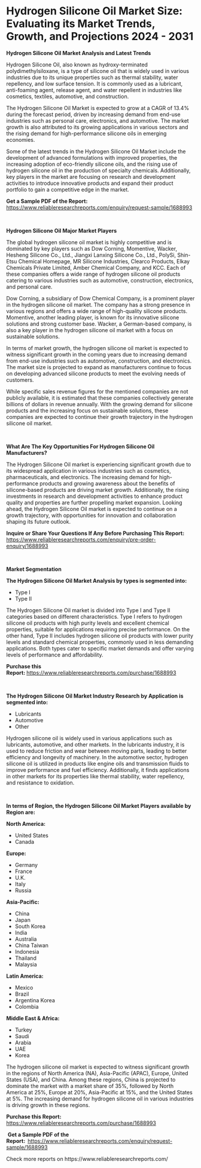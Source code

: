 <p><h1>Hydrogen Silicone Oil Market Size: Evaluating its Market Trends, Growth, and Projections 2024 - 2031</h1></p><p><strong>Hydrogen Silicone Oil Market Analysis and Latest Trends</strong></p>
<p><p>Hydrogen Silicone Oil, also known as hydroxy-terminated polydimethylsiloxane, is a type of silicone oil that is widely used in various industries due to its unique properties such as thermal stability, water repellency, and low surface tension. It is commonly used as a lubricant, anti-foaming agent, release agent, and water repellent in industries like cosmetics, textiles, automotive, and construction.</p><p>The Hydrogen Silicone Oil Market is expected to grow at a CAGR of 13.4% during the forecast period, driven by increasing demand from end-use industries such as personal care, electronics, and automotive. The market growth is also attributed to its growing applications in various sectors and the rising demand for high-performance silicone oils in emerging economies.</p><p>Some of the latest trends in the Hydrogen Silicone Oil Market include the development of advanced formulations with improved properties, the increasing adoption of eco-friendly silicone oils, and the rising use of hydrogen silicone oil in the production of specialty chemicals. Additionally, key players in the market are focusing on research and development activities to introduce innovative products and expand their product portfolio to gain a competitive edge in the market.</p></p>
<p><strong>Get a Sample PDF of the Report:&nbsp;</strong> <a href="https://www.reliableresearchreports.com/enquiry/request-sample/1688993">https://www.reliableresearchreports.com/enquiry/request-sample/1688993</a></p>
<p>&nbsp;</p>
<p><strong>Hydrogen Silicone Oil Major Market Players</strong></p>
<p><p>The global hydrogen silicone oil market is highly competitive and is dominated by key players such as Dow Corning, Momentive, Wacker, Hesheng Silicone Co., Ltd., Jiangxi Lanxing Silicone Co., Ltd., PolySi, Shin-Etsu Chemical Homepage, MR Silicone Industries, Clearco Products, Elkay Chemicals Private Limited, Amber Chemical Company, and KCC. Each of these companies offers a wide range of hydrogen silicone oil products catering to various industries such as automotive, construction, electronics, and personal care.</p><p>Dow Corning, a subsidiary of Dow Chemical Company, is a prominent player in the hydrogen silicone oil market. The company has a strong presence in various regions and offers a wide range of high-quality silicone products. Momentive, another leading player, is known for its innovative silicone solutions and strong customer base. Wacker, a German-based company, is also a key player in the hydrogen silicone oil market with a focus on sustainable solutions.</p><p>In terms of market growth, the hydrogen silicone oil market is expected to witness significant growth in the coming years due to increasing demand from end-use industries such as automotive, construction, and electronics. The market size is projected to expand as manufacturers continue to focus on developing advanced silicone products to meet the evolving needs of customers.</p><p>While specific sales revenue figures for the mentioned companies are not publicly available, it is estimated that these companies collectively generate billions of dollars in revenue annually. With the growing demand for silicone products and the increasing focus on sustainable solutions, these companies are expected to continue their growth trajectory in the hydrogen silicone oil market.</p></p>
<p>&nbsp;</p>
<p><strong>What Are The Key Opportunities For Hydrogen Silicone Oil Manufacturers?</strong></p>
<p><p>The Hydrogen Silicone Oil market is experiencing significant growth due to its widespread application in various industries such as cosmetics, pharmaceuticals, and electronics. The increasing demand for high-performance products and growing awareness about the benefits of silicone-based products are driving market growth. Additionally, the rising investments in research and development activities to enhance product quality and properties are further propelling market expansion. Looking ahead, the Hydrogen Silicone Oil market is expected to continue on a growth trajectory, with opportunities for innovation and collaboration shaping its future outlook.</p></p>
<p><strong>Inquire or Share Your Questions If Any Before Purchasing This Report:</strong> <a href="https://www.reliableresearchreports.com/enquiry/pre-order-enquiry/1688993">https://www.reliableresearchreports.com/enquiry/pre-order-enquiry/1688993</a></p>
<p>&nbsp;</p>
<p><strong>Market Segmentation</strong></p>
<p><strong>The Hydrogen Silicone Oil Market Analysis by types is segmented into:</strong></p>
<p><ul><li>Type I</li><li>Type II</li></ul></p>
<p><p>The Hydrogen Silicone Oil market is divided into Type I and Type II categories based on different characteristics. Type I refers to hydrogen silicone oil products with high purity levels and excellent chemical properties, suitable for applications requiring precise performance. On the other hand, Type II includes hydrogen silicone oil products with lower purity levels and standard chemical properties, commonly used in less demanding applications. Both types cater to specific market demands and offer varying levels of performance and affordability.</p></p>
<p><strong>Purchase this Report:&nbsp;</strong><a href="https://www.reliableresearchreports.com/purchase/1688993">https://www.reliableresearchreports.com/purchase/1688993</a></p>
<p>&nbsp;</p>
<p><strong>The Hydrogen Silicone Oil Market Industry Research by Application is segmented into:</strong></p>
<p><ul><li>Lubricants</li><li>Automotive</li><li>Other</li></ul></p>
<p><p>Hydrogen silicone oil is widely used in various applications such as lubricants, automotive, and other markets. In the lubricants industry, it is used to reduce friction and wear between moving parts, leading to better efficiency and longevity of machinery. In the automotive sector, hydrogen silicone oil is utilized in products like engine oils and transmission fluids to improve performance and fuel efficiency. Additionally, it finds applications in other markets for its properties like thermal stability, water repellency, and resistance to oxidation.</p></p>
<p>&nbsp;</p>
<p><strong>In terms of Region, the Hydrogen Silicone Oil Market Players available by Region are:</strong></p>
<p>
    <p> <strong> North America: </strong>
        <ul>
            <li>United States</li>
            <li>Canada</li>
        </ul>
        </p> 
    <p> <strong> Europe: </strong>
        <ul>
            <li>Germany</li>
            <li>France</li>
            <li>U.K.</li>
            <li>Italy</li>
            <li>Russia</li>
        </ul>
        </p> 
    <p> <strong> Asia-Pacific: </strong>
        <ul>
            <li>China</li>
            <li>Japan</li>
            <li>South Korea</li>
            <li>India</li>
            <li>Australia</li>
            <li>China Taiwan</li>
            <li>Indonesia</li>
            <li>Thailand</li>
            <li>Malaysia</li>
        </ul>
        </p> 
    <p> <strong> Latin America: </strong>
        <ul>
            <li>Mexico</li>
            <li>Brazil</li>
            <li>Argentina Korea</li>
            <li>Colombia</li>
        </ul>
        </p> 
    <p> <strong> Middle East & Africa: </strong>
        <ul>
            <li>Turkey</li>
            <li>Saudi</li>
            <li>Arabia</li>
            <li>UAE</li>
            <li>Korea</li>
        </ul>
    </p>
    </p>
<p><p>The hydrogen silicone oil market is expected to witness significant growth in the regions of North America (NA), Asia-Pacific (APAC), Europe, United States (USA), and China. Among these regions, China is projected to dominate the market with a market share of 35%, followed by North America at 25%, Europe at 20%, Asia-Pacific at 15%, and the United States at 5%. The increasing demand for hydrogen silicone oil in various industries is driving growth in these regions.</p></p>
<p><strong>Purchase this Report: </strong><a href="https://www.reliableresearchreports.com/purchase/1688993">https://www.reliableresearchreports.com/purchase/1688993</a></p>
<p>&nbsp;<strong>Get a Sample PDF of the Report:&nbsp;&nbsp;</strong><a href="https://www.reliableresearchreports.com/enquiry/request-sample/1688993">https://www.reliableresearchreports.com/enquiry/request-sample/1688993</a></p>
<p><strong></strong></p>
<p>Check more reports on https://www.reliableresearchreports.com/</p>